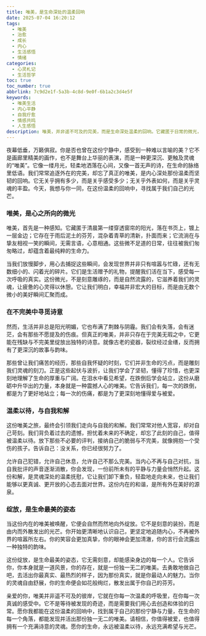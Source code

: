 ```yaml
---
title: 唯美，是生命深处的温柔回响
date: 2025-07-04 16:20:12
tags:
  - 唯美
  - 治愈
  - 成长
  - 内心
  - 生活感悟
  - 情绪
categories:
  - 心灵札记
  - 生活哲学
toc: true
toc_number: true
abbrlink: 7c9d2e1f-5a3b-4c8d-9e0f-6b1a2c3d4e5f
keywords:
  - 唯美生活
  - 内心平静
  - 自我疗愈
  - 情感共鸣
  - 人生感悟
description: 唯美，并非遥不可及的完美，而是生命深处温柔的回响。它藏匿于日常的微光，盛开在不完美的缝隙，指引我们与自我和解，在每一次呼吸中感受生命的力量。这篇文字，愿为你点亮一盏心灯，在喧嚣中寻得一份宁静与力量。
---
```


夜幕低垂，万籁俱寂。你是否也曾在这份宁静中，感受到一种难以言喻的美？它不是画廊里精美的画作，也不是舞台上华丽的表演，而是一种更深沉、更触及灵魂的“唯美”。它像一缕月光，轻柔地洒落在心间，又像一首无声的诗，在生命的脉络里低语。我们常常追逐外在的完美，却忘了真正的唯美，是内心深处那份温柔而坚韧的回响。它无关乎拥有多少，而是关乎感受多少；无关乎外表如何，而是关乎灵魂的丰盈。今天，我想与你一同，在这份温柔的回响中，寻找属于我们自己的光芒。

### 唯美，是心之所向的微光

唯美，首先是一种感知。它藏匿于清晨第一缕穿透窗帘的阳光，落在书页上，镀上一层金边；它存在于雨后泥土的芬芳，混杂着青草的清新，扑面而来；它流淌在与挚友相视一笑的瞬间，无需言语，心意相通。这些微不足道的日常，往往被我们匆匆略过，却蕴含着最纯粹的生命力。

当我们放慢脚步，用心去捕捉这些瞬间，会发现世界并非只有喧嚣与忙碌，还有无数细小的、闪着光的碎片。它们是生活赠予的礼物，提醒我们活在当下，感受每一次呼吸的真实。这份微光，不是刻意雕琢的，而是自然流露的，它滋养着我们的灵魂，让疲惫的心灵得以休憩。它让我们明白，幸福并非宏大的目标，而是由无数个微小的美好瞬间汇聚而成。

### 在不完美中寻觅诗意

然而，生活并非总是阳光明媚，它也布满了荆棘与阴霾。我们会有失落，会有迷茫，会有那些不愿提及的伤痕。但真正的唯美，并非只存在于完美无瑕之中，它更能在残缺与不完美里绽放出独特的诗意。就像古老的瓷器，裂纹经过金缮，反而拥有了更深沉的故事与韵味。

那些曾让我们痛苦的经历，那些自我怀疑的时刻，它们并非生命的污点，而是雕刻我们灵魂的刻刀。正是这些起伏与波折，让我们学会了坚韧，懂得了珍惜，也更深刻地理解了生命的厚重与广阔。在泪水中看见希望，在跌倒后学会站立，这份从磨砺中升华出的力量，本身就是一种震撼人心的唯美。它告诉我们，每一次的跌倒，都是为了更好地站立；每一次的伤痛，都是为了更深刻地懂得爱与被爱。

### 温柔以待，与自我和解

这份唯美之旅，最终会引领我们走向与自我的和解。我们常常对他人宽容，却对自己苛刻。我们背负着过去的遗憾，担忧着未来的不确定，却忘了此刻的自己，值得被温柔以待。放下那些不必要的评判，接纳自己的脆弱与不完美，就像拥抱一个受伤的孩子。告诉自己：没关系，你已经很努力了。

允许自己犯错，允许自己休息，允许自己不那么完美。当内心不再与自己对抗，当自我批评的声音逐渐消散，你会发现，一份前所未有的平静与力量会悄然升起。这份和解，是灵魂深处的温柔抚慰，它让我们卸下重负，轻盈地走向未来，也让我们能够以更真诚、更开放的心态去面对世界。这份内在的和谐，是所有外在美好的源泉。

### 绽放，是生命最美的姿态

当这份内在的唯美被唤醒，它便会自然而然地向外绽放。它不是刻意的装扮，而是由内而外散发出的光芒。你开始更清晰地认识自己，更坚定地追随内心，不再被外界的喧嚣所左右。你的笑容会更加真挚，你的眼神会更加清澈，你的言行会流露出一种独特的韵味。

这份绽放，是生命最美的姿态，它无需刻意，却能感染身边的每一个人。它告诉你，你本身就是一道风景，你的存在，就是一份独一无二的唯美。去勇敢地做自己吧，去活出你最真实、最热烈的样子，因为那份真实，就是你最动人的魅力。当你的灵魂自由舒展，你的生命便会如花般绚烂，散发出属于你自己的芬芳。

亲爱的你，唯美并非遥不可及的彼岸，它就在你每一次温柔的呼吸里，在你每一次真诚的感受中。它不是等待被发现的奇迹，而是需要我们用心去创造和体验的日常。愿你我都能在这份温柔的回响中，找到属于自己的那份宁静与力量，在生命的每一个角落，都能发现并活出那份独一无二的唯美。请相信，你值得被爱，也值得拥有一个充满诗意的灵魂。愿你的生命，永远被温柔以待，永远充满希望与光芒。